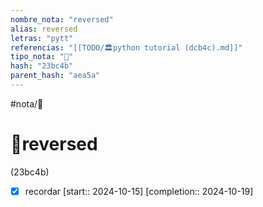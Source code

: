 ```yaml
---
nombre_nota: "reversed"
alias: reversed
letras: "pytt"
referencias: "[[TODO/🏛️python tutorial (dcb4c).md]]"
tipo_nota: "📑"
hash: "23bc4b"
parent_hash: "aea5a"
---
```


#nota/📑

# 📑reversed
<div class="hash">(23bc4b)</div>

- [x] recordar  [start:: 2024-10-15]  [completion:: 2024-10-19]